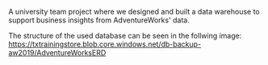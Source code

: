 A university team project where we designed and built a data warehouse to support business insights from AdventureWorks' data.

The structure of the used database can be seen in the follwing image:
https://txtrainingstore.blob.core.windows.net/db-backup-aw2019/AdventureWorksERD

